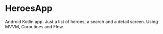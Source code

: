 # HeroesApp
Android Kotlin app. Just a list of heroes, a search and a detail screen. Using MVVM, Coroutines and Flow.
